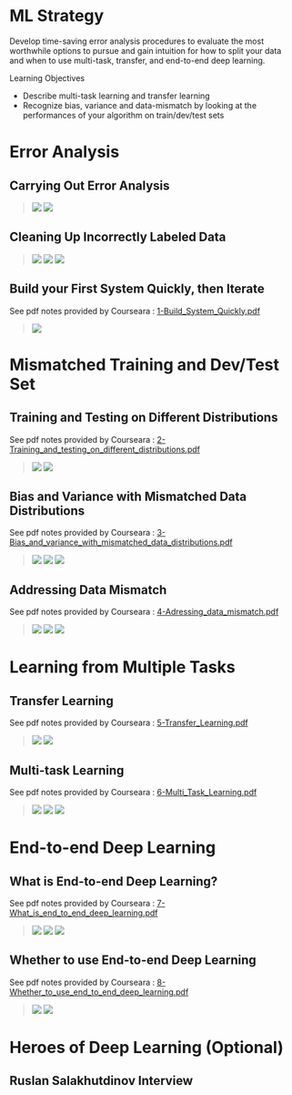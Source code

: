 # ML Strategy

Develop time-saving error analysis procedures to evaluate the most worthwhile options to pursue and gain intuition for how to split your data and when to use multi-task, transfer, and end-to-end deep learning.

Learning Objectives
- Describe multi-task learning and transfer learning
- Recognize bias, variance and data-mismatch by looking at the performances of your algorithm on train/dev/test sets

# Error Analysis

##  Carrying Out Error Analysis

> <img src="./images/w02-01-Carrying_Out_Error_Analysis/img_2023-03-31_11-24-33.png">
> <img src="./images/w02-01-Carrying_Out_Error_Analysis/img_2023-03-31_11-24-35.png">

##  Cleaning Up Incorrectly Labeled Data

> <img src="./images/w02-02-Cleaning_Up_Incorrectly_Labeled_Data/img_2023-03-31_11-25-03.png">
> <img src="./images/w02-02-Cleaning_Up_Incorrectly_Labeled_Data/img_2023-03-31_11-25-06.png">
> <img src="./images/w02-02-Cleaning_Up_Incorrectly_Labeled_Data/img_2023-03-31_11-25-08.png">

##  Build your First System Quickly, then Iterate


See pdf notes provided by Courseara : [1-Build_System_Quickly.pdf](./1-Build_System_Quickly.pdf)

> <img src="./images/w02-03-Build_your_First_System_Quickly_then_Iterate/img_2023-03-31_11-25-27.png">



# Mismatched Training and Dev/Test Set

##  Training and Testing on Different Distributions

See pdf notes provided by Courseara : [2-Training_and_testing_on_different_distributions.pdf](./2-Training_and_testing_on_different_distributions.pdf)

> <img src="./images/w02-04-Training_and_Testing_on_Different_Distributions/img_2023-03-31_11-25-47.png">
> <img src="./images/w02-04-Training_and_Testing_on_Different_Distributions/img_2023-03-31_11-25-50.png">

##  Bias and Variance with Mismatched Data Distributions

See pdf notes provided by Courseara : [3-Bias_and_variance_with_mismatched_data_distributions.pdf](./3-Bias_and_variance_with_mismatched_data_distributions.pdf)

> <img src="./images/w02-05-Bias_and_Variance_with_Mismatched_Data_Distributions/img_2023-03-31_11-26-02.png">
> <img src="./images/w02-05-Bias_and_Variance_with_Mismatched_Data_Distributions/img_2023-03-31_11-26-04.png">
> <img src="./images/w02-05-Bias_and_Variance_with_Mismatched_Data_Distributions/img_2023-03-31_11-26-06.png">

##  Addressing Data Mismatch

See pdf notes provided by Courseara : [4-Adressing_data_mismatch.pdf](./4-Adressing_data_mismatch.pdf)

> <img src="./images/w02-06-Addressing_Data_Mismatch/img_2023-03-31_11-26-17.png">
> <img src="./images/w02-06-Addressing_Data_Mismatch/img_2023-03-31_11-26-19.png">
> <img src="./images/w02-06-Addressing_Data_Mismatch/img_2023-03-31_11-26-21.png">

# Learning from Multiple Tasks


##  Transfer Learning

See pdf notes provided by Courseara : [5-Transfer_Learning.pdf](./5-Transfer_Learning.pdf)

> <img src="./images/w02-07-Transfer_Learning/img_2023-03-31_11-26-32.png">
> <img src="./images/w02-07-Transfer_Learning/img_2023-03-31_11-26-33.png">

##  Multi-task Learning

See pdf notes provided by Courseara : [6-Multi_Task_Learning.pdf](./6-Multi_Task_Learning.pdf)

> <img src="./images/w02-08-Multi-task_Learning/img_2023-03-31_11-26-45.png">
> <img src="./images/w02-08-Multi-task_Learning/img_2023-03-31_11-26-47.png">
> <img src="./images/w02-08-Multi-task_Learning/img_2023-03-31_11-26-48.png">


# End-to-end Deep Learning

##  What is End-to-end Deep Learning?

See pdf notes provided by Courseara : [7-What_is_end_to_end_deep_learning.pdf](./7-What_is_end_to_end_deep_learning.pdf)

> <img src="./images/w02-09-What_is_End-to-end_Deep_Learning?/img_2023-03-31_11-26-59.png">
> <img src="./images/w02-09-What_is_End-to-end_Deep_Learning?/img_2023-03-31_11-27-01.png">
> <img src="./images/w02-09-What_is_End-to-end_Deep_Learning?/img_2023-03-31_11-27-03.png">

##  Whether to use End-to-end Deep Learning

See pdf notes provided by Courseara : [8-Whether_to_use_end_to_end_deep_learning.pdf](./8-Whether_to_use_end_to_end_deep_learning.pdf)

> <img src="./images/w02-10-Whether_to_use_End-to-end_Deep_Learning/img_2023-03-31_11-27-14.png">
> <img src="./images/w02-10-Whether_to_use_End-to-end_Deep_Learning/img_2023-03-31_11-27-16.png">

# Heroes of Deep Learning (Optional)

##  Ruslan Salakhutdinov Interview
